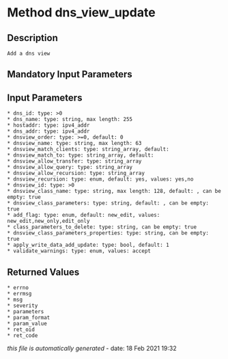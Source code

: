 # Method dns_view_update

## Description
	Add a dns view

## Mandatory Input Parameters

## Input Parameters
	* dns_id: type: >0
	* dns_name: type: string, max length: 255
	* hostaddr: type: ipv4_addr
	* dns_addr: type: ipv4_addr
	* dnsview_order: type: >=0, default: 0
	* dnsview_name: type: string, max length: 63
	* dnsview_match_clients: type: string_array, default: 
	* dnsview_match_to: type: string_array, default: 
	* dnsview_allow_transfer: type: string_array
	* dnsview_allow_query: type: string_array
	* dnsview_allow_recursion: type: string_array
	* dnsview_recursion: type: enum, default: yes, values: yes,no
	* dnsview_id: type: >0
	* dnsview_class_name: type: string, max length: 128, default: , can be empty: true
	* dnsview_class_parameters: type: string, default: , can be empty: true
	* add_flag: type: enum, default: new_edit, values: new_edit,new_only,edit_only
	* class_parameters_to_delete: type: string, can be empty: true
	* dnsview_class_parameters_properties: type: string, can be empty: true
	* apply_write_data_add_update: type: bool, default: 1
	* validate_warnings: type: enum, values: accept

## Returned Values
	* errno
	* errmsg
	* msg
	* severity
	* parameters
	* param_format
	* param_value
	* ret_oid
	* ret_code


*this file is automatically generated* - date: 18 Feb 2021 19:32